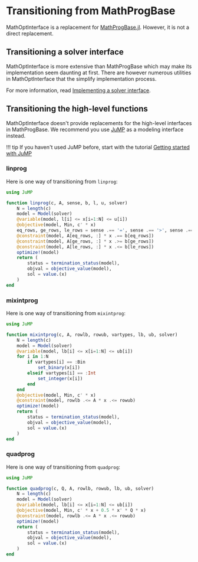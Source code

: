 # Transitioning from MathProgBase

MathOptInterface is a replacement for [MathProgBase.jl](https://github.com/JuliaOpt/MathProgBase.jl).
However, it is not a direct replacement.

## Transitioning a solver interface

MathOptInterface is more extensive than MathProgBase which may make its
implementation seem daunting at first.
There are however numerous utilities in MathOptInterface that
the simplify implementation process.

For more information, read [Implementing a solver interface](@ref).

## Transitioning the high-level functions

MathOptInterface doesn't provide replacements for the high-level interfaces in
MathProgBase. We recommend you use [JuMP](https://github.com/jump-dev/JuMP.jl)
as a modeling interface instead.

!!! tip
    If you haven't used JuMP before, start with the tutorial
    [Getting started with JuMP](https://jump.dev/JuMP.jl/stable/tutorials/getting_started/getting_started_with_JuMP/)

### linprog

Here is one way of transitioning from `linprog`:

```julia
using JuMP

function linprog(c, A, sense, b, l, u, solver)
    N = length(c)
    model = Model(solver)
    @variable(model, l[i] <= x[i=1:N] <= u[i])
    @objective(model, Min, c' * x)
    eq_rows, ge_rows, le_rows = sense .== '=', sense .== '>', sense .== '<'
    @constraint(model, A[eq_rows, :] * x .== b[eq_rows])
    @constraint(model, A[ge_rows, :] * x .>= b[ge_rows])
    @constraint(model, A[le_rows, :] * x .<= b[le_rows])
    optimize!(model)
    return (
        status = termination_status(model),
        objval = objective_value(model),
        sol = value.(x)
    )
end
```

### mixintprog

Here is one way of transitioning from `mixintprog`:

```julia
using JuMP

function mixintprog(c, A, rowlb, rowub, vartypes, lb, ub, solver)
    N = length(c)
    model = Model(solver)
    @variable(model, lb[i] <= x[i=1:N] <= ub[i])
    for i in 1:N
        if vartypes[i] == :Bin
            set_binary(x[i])
        elseif vartypes[i] == :Int
            set_integer(x[i])
        end
    end
    @objective(model, Min, c' * x)
    @constraint(model, rowlb .<= A * x .<= rowub)
    optimize!(model)
    return (
        status = termination_status(model),
        objval = objective_value(model),
        sol = value.(x)
    )
end
```

### quadprog

Here is one way of transitioning from `quadprog`:

```julia
using JuMP

function quadprog(c, Q, A, rowlb, rowub, lb, ub, solver)
    N = length(c)
    model = Model(solver)
    @variable(model, lb[i] <= x[i=1:N] <= ub[i])
    @objective(model, Min, c' * x + 0.5 * x' * Q * x)
    @constraint(model, rowlb .<= A * x .<= rowub)
    optimize!(model)
    return (
        status = termination_status(model),
        objval = objective_value(model),
        sol = value.(x)
    )
end
```
